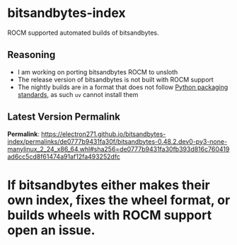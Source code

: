 # bitsandbytes-index

ROCM supported automated builds of bitsandbytes.

## Reasoning

- I am working on porting bitsandbytes ROCM to unsloth
- The release version of bitsandbytes is not built with ROCM support
- The nightly builds are in a format that does not follow [Python packaging standards](https://packaging.python.org/en/latest/specifications/binary-distribution-format/), as such `uv` cannot install them

## Latest Version Permalink

<!-- permalinks.py START -->
**Permalink**: https://electron271.github.io/bitsandbytes-index/permalinks/de0777b9431fa30f/bitsandbytes-0.48.2.dev0-py3-none-manylinux_2_24_x86_64.whl#sha256=de0777b9431fa30fb393d816c760419ad6cc5cd8f61474a91af12fa493252dfc
<!-- permalinks.py END -->

# If bitsandbytes either makes their own index, fixes the wheel format, or builds wheels with ROCM support open an issue.
